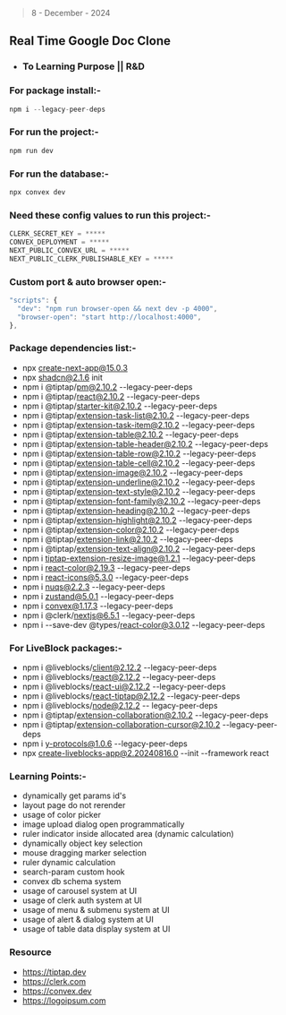 > 8 - December - 2024

## Real Time Google Doc Clone

* ### To Learning Purpose || R&D

### For package install:-

```js
npm i --legacy-peer-deps
```

### For run the project:-

```js
npm run dev
```

### For run the database:-

```js
npx convex dev
```

### Need these config values to run this project:-

```js
CLERK_SECRET_KEY = *****
CONVEX_DEPLOYMENT = *****
NEXT_PUBLIC_CONVEX_URL = *****
NEXT_PUBLIC_CLERK_PUBLISHABLE_KEY = *****
```

### Custom port & auto browser open:-

```js
"scripts": {
  "dev": "npm run browser-open && next dev -p 4000",
  "browser-open": "start http://localhost:4000",
},
```

### Package dependencies list:-

* npx create-next-app@15.0.3
* npx shadcn@2.1.6 init
* npm i @tiptap/pm@2.10.2 --legacy-peer-deps
* npm i @tiptap/react@2.10.2 --legacy-peer-deps
* npm i @tiptap/starter-kit@2.10.2 --legacy-peer-deps
* npm i @tiptap/extension-task-list@2.10.2 --legacy-peer-deps
* npm i @tiptap/extension-task-item@2.10.2 --legacy-peer-deps
* npm i @tiptap/extension-table@2.10.2 --legacy-peer-deps
* npm i @tiptap/extension-table-header@2.10.2 --legacy-peer-deps
* npm i @tiptap/extension-table-row@2.10.2 --legacy-peer-deps
* npm i @tiptap/extension-table-cell@2.10.2 --legacy-peer-deps
* npm i @tiptap/extension-image@2.10.2 --legacy-peer-deps
* npm i @tiptap/extension-underline@2.10.2 --legacy-peer-deps
* npm i @tiptap/extension-text-style@2.10.2 --legacy-peer-deps
* npm i @tiptap/extension-font-family@2.10.2 --legacy-peer-deps
* npm i @tiptap/extension-heading@2.10.2 --legacy-peer-deps
* npm i @tiptap/extension-highlight@2.10.2 --legacy-peer-deps
* npm i @tiptap/extension-color@2.10.2 --legacy-peer-deps
* npm i @tiptap/extension-link@2.10.2 --legacy-peer-deps
* npm i @tiptap/extension-text-align@2.10.2 --legacy-peer-deps
* npm i tiptap-extension-resize-image@1.2.1 --legacy-peer-deps
* npm i react-color@2.19.3 --legacy-peer-deps
* npm i react-icons@5.3.0 --legacy-peer-deps
* npm i nuqs@2.2.3 --legacy-peer-deps
* npm i zustand@5.0.1 --legacy-peer-deps
* npm i convex@1.17.3 --legacy-peer-deps
* npm i @clerk/nextjs@6.5.1 --legacy-peer-deps
* npm i --save-dev @types/react-color@3.0.12 --legacy-peer-deps

### For LiveBlock packages:-

* npm i @liveblocks/client@2.12.2 --legacy-peer-deps
* npm i @liveblocks/react@2.12.2 --legacy-peer-deps
* npm i @liveblocks/react-ui@2.12.2 --legacy-peer-deps
* npm i @liveblocks/react-tiptap@2.12.2 --legacy-peer-deps
* npm i @liveblocks/node@2.12.2 -- legacy-peer-deps
* npm i @tiptap/extension-collaboration@2.10.2 --legacy-peer-deps
* npm i @tiptap/extension-collaboration-cursor@2.10.2 --legacy-peer-deps
* npm i y-protocols@1.0.6 --legacy-peer-deps
* npx create-liveblocks-app@2.20240816.0 --init --framework react

### Learning Points:-

* dynamically get params id's
* layout page do not rerender
* usage of color picker
* image upload dialog open programmatically
* ruler indicator inside allocated area (dynamic calculation)
* dynamically object key selection
* mouse dragging marker selection
* ruler dynamic calculation
* search-param custom hook
* convex db schema system
* usage of carousel system at UI
* usage of clerk auth system at UI
* usage of menu & submenu system at UI
* usage of alert & dialog system at UI
* usage of table data display system at UI

### Resource

* <https://tiptap.dev>
* <https://clerk.com>
* <https://convex.dev>
* <https://logoipsum.com>
